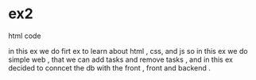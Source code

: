 # ex2
html code 


in this ex we do firt ex to learn about html , css, and js 
so in this ex we do simple web , that we can add tasks and remove tasks , and in this ex decided to conncet the db with the front , front and backend . 
